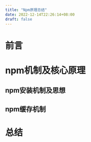 ```yaml
---
title: "Npm原理总结"
date: 2022-12-14T22:26:14+08:00
draft: false
---
```


# 前言
# npm机制及核心原理
## npm安装机制及思想
## npm缓存机制
# 总结